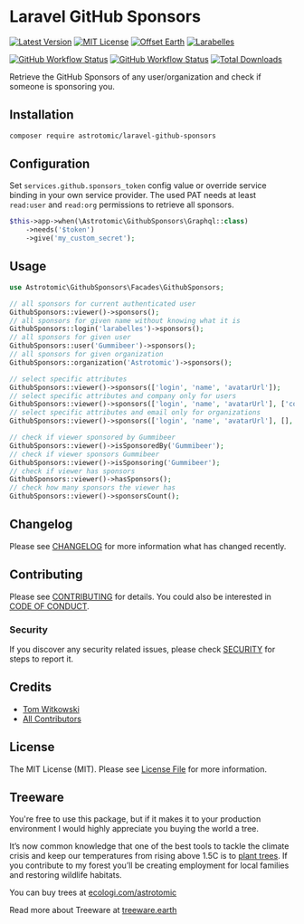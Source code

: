 # Laravel GitHub Sponsors

[![Latest Version](http://img.shields.io/packagist/v/astrotomic/laravel-github-sponsors.svg?label=Release&style=for-the-badge)](https://packagist.org/packages/astrotomic/laravel-github-sponsors)
[![MIT License](https://img.shields.io/github/license/Astrotomic/laravel-github-sponsors.svg?label=License&color=blue&style=for-the-badge)](https://github.com/Astrotomic/laravel-github-sponsors/blob/master/LICENSE)
[![Offset Earth](https://img.shields.io/badge/Treeware-%F0%9F%8C%B3-green?style=for-the-badge)](https://forest.astrotomic.info)
[![Larabelles](https://img.shields.io/badge/Larabelles-%F0%9F%A6%84-lightpink?style=for-the-badge)](https://larabelles.com)

[![GitHub Workflow Status](https://img.shields.io/github/workflow/status/Astrotomic/laravel-github-sponsors/pest?style=flat-square&logoColor=white&logo=github&label=Tests)](https://github.com/Astrotomic/laravel-github-sponsors/actions?query=workflow%3Apest)
[![GitHub Workflow Status](https://img.shields.io/github/workflow/status/Astrotomic/laravel-github-sponsors/phpcs?style=flat-square&logoColor=white&logo=github&label=PHP+CS)](https://github.com/Astrotomic/laravel-github-sponsors/actions?query=workflow%3Aphpcs)
[![Total Downloads](https://img.shields.io/packagist/dt/astrotomic/laravel-github-sponsors.svg?label=Downloads&style=flat-square)](https://packagist.org/packages/astrotomic/laravel-github-sponsors)

Retrieve the GitHub Sponsors of any user/organization and check if someone is sponsoring you.

## Installation

```bash
composer require astrotomic/laravel-github-sponsors
```

## Configuration

Set `services.github.sponsors_token` config value or override service binding in your own service provider.
The used PAT needs at least `read:user` and `read:org` permissions to retrieve all sponsors.

```php
$this->app->when(\Astrotomic\GithubSponsors\Graphql::class)
    ->needs('$token')
    ->give('my_custom_secret');
```

## Usage

```php
use Astrotomic\GithubSponsors\Facades\GithubSponsors;

// all sponsors for current authenticated user
GithubSponsors::viewer()->sponsors();
// all sponsors for given name without knowing what it is
GithubSponsors::login('larabelles')->sponsors();
// all sponsors for given user
GithubSponsors::user('Gummibeer')->sponsors();
// all sponsors for given organization
GithubSponsors::organization('Astrotomic')->sponsors();

// select specific attributes
GithubSponsors::viewer()->sponsors(['login', 'name', 'avatarUrl']);
// select specific attributes and company only for users
GithubSponsors::viewer()->sponsors(['login', 'name', 'avatarUrl'], ['company']);
// select specific attributes and email only for organizations
GithubSponsors::viewer()->sponsors(['login', 'name', 'avatarUrl'], [], ['email']);

// check if viewer sponsored by Gummibeer
GithubSponsors::viewer()->isSponsoredBy('Gummibeer');
// check if viewer sponsors Gummibeer
GithubSponsors::viewer()->isSponsoring('Gummibeer');
// check if viewer has sponsors
GithubSponsors::viewer()->hasSponsors();
// check how many sponsors the viewer has
GithubSponsors::viewer()->sponsorsCount();
```

## Changelog

Please see [CHANGELOG](CHANGELOG.md) for more information what has changed recently.

## Contributing

Please see [CONTRIBUTING](https://github.com/Astrotomic/.github/blob/master/CONTRIBUTING.md) for details. You could also be interested in [CODE OF CONDUCT](https://github.com/Astrotomic/.github/blob/master/CODE_OF_CONDUCT.md).

### Security

If you discover any security related issues, please check [SECURITY](https://github.com/Astrotomic/.github/blob/master/SECURITY.md) for steps to report it.

## Credits

- [Tom Witkowski](https://github.com/Gummibeer)
- [All Contributors](../../contributors)

## License

The MIT License (MIT). Please see [License File](LICENSE.md) for more information.

## Treeware

You're free to use this package, but if it makes it to your production environment I would highly appreciate you buying the world a tree.

It’s now common knowledge that one of the best tools to tackle the climate crisis and keep our temperatures from rising above 1.5C is to [plant trees](https://www.bbc.co.uk/news/science-environment-48870920). If you contribute to my forest you’ll be creating employment for local families and restoring wildlife habitats.

You can buy trees at [ecologi.com/astrotomic](https://forest.astrotomic.info)

Read more about Treeware at [treeware.earth](https://treeware.earth)
